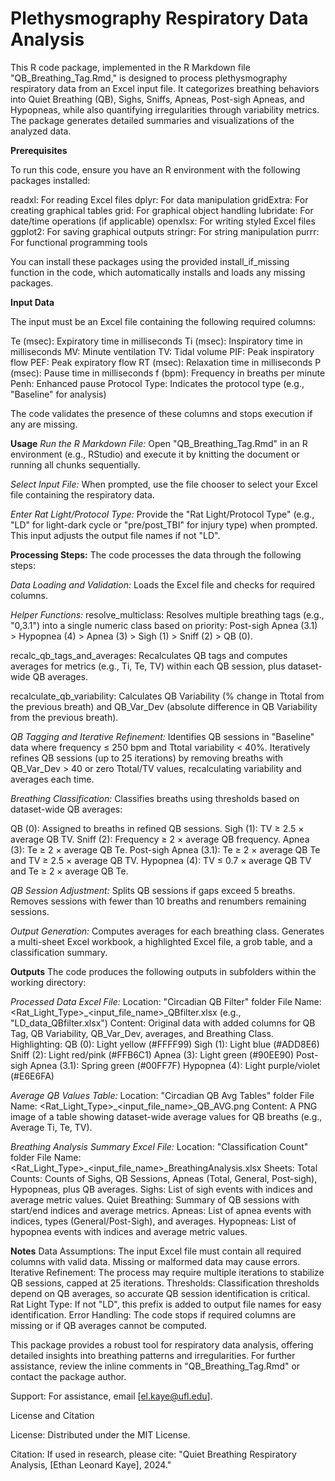 # Plethysmography Respiratory Data Analysis

This R code package, implemented in the R Markdown file "QB_Breathing_Tag.Rmd," is designed to process plethysmography respiratory data from an Excel input file. It categorizes breathing behaviors into Quiet Breathing (QB), Sighs, Sniffs, Apneas, Post-sigh Apneas, and Hypopneas, while also quantifying irregularities through variability metrics. The package generates detailed summaries and visualizations of the analyzed data.

**Prerequisites**

To run this code, ensure you have an R environment with the following packages installed:

readxl: For reading Excel files
dplyr: For data manipulation
gridExtra: For creating graphical tables
grid: For graphical object handling
lubridate: For date/time operations (if applicable)
openxlsx: For writing styled Excel files
ggplot2: For saving graphical outputs
stringr: For string manipulation
purrr: For functional programming tools

You can install these packages using the provided install_if_missing function in the code, which automatically installs and loads any missing packages.


**Input Data**

The input must be an Excel file containing the following required columns:

Te (msec): Expiratory time in milliseconds
Ti (msec): Inspiratory time in milliseconds
MV: Minute ventilation
TV: Tidal volume
PIF: Peak inspiratory flow
PEF: Peak expiratory flow
RT (msec): Relaxation time in milliseconds
P (msec): Pause time in milliseconds
f (bpm): Frequency in breaths per minute
Penh: Enhanced pause
Protocol Type: Indicates the protocol type (e.g., "Baseline" for analysis)

The code validates the presence of these columns and stops execution if any are missing.


**Usage**
_Run the R Markdown File:_
Open "QB_Breathing_Tag.Rmd" in an R environment (e.g., RStudio) and execute it by knitting the document or running all chunks sequentially.

_Select Input File:_
When prompted, use the file chooser to select your Excel file containing the respiratory data.

_Enter Rat Light/Protocol Type:_
Provide the "Rat Light/Protocol Type" (e.g., "LD" for light-dark cycle or "pre/post_TBI" for injury type) when prompted. This input adjusts the output file names if not "LD".


**Processing Steps:**
The code processes the data through the following steps:

_Data Loading and Validation:_
Loads the Excel file and checks for required columns.

_Helper Functions:_
resolve_multiclass: 
Resolves multiple breathing tags (e.g., "0,3.1") into a single numeric class based on priority: Post-sigh Apnea (3.1) > Hypopnea (4) > Apnea (3) > Sigh (1) > Sniff (2) > QB (0).

recalc_qb_tags_and_averages: 
Recalculates QB tags and computes averages for metrics (e.g., Ti, Te, TV) within each QB session, plus dataset-wide QB averages.

recalculate_qb_variability: 
Calculates QB Variability (% change in Ttotal from the previous breath) and QB_Var_Dev (absolute difference in QB Variability from the previous breath).

_QB Tagging and Iterative Refinement:_
Identifies QB sessions in "Baseline" data where frequency ≤ 250 bpm and Ttotal variability < 40%.
Iteratively refines QB sessions (up to 25 iterations) by removing breaths with QB_Var_Dev > 40 or zero Ttotal/TV values, recalculating variability and averages each time.

_Breathing Classification:_
Classifies breaths using thresholds based on dataset-wide QB averages:

QB (0): Assigned to breaths in refined QB sessions.
Sigh (1): TV ≥ 2.5 × average QB TV.
Sniff (2): Frequency ≥ 2 × average QB frequency.
Apnea (3): Te ≥ 2 × average QB Te.
Post-sigh Apnea (3.1): Te ≥ 2 × average QB Te and TV ≥ 2.5 × average QB TV.
Hypopnea (4): TV ≤ 0.7 × average QB TV and Te ≥ 2 × average QB Te.

_QB Session Adjustment:_
Splits QB sessions if gaps exceed 5 breaths.
Removes sessions with fewer than 10 breaths and renumbers remaining sessions.

_Output Generation:_
Computes averages for each breathing class.
Generates a multi-sheet Excel workbook, a highlighted Excel file, a grob table, and a classification summary.


**Outputs**
The code produces the following outputs in subfolders within the working directory:

_Processed Data Excel File:_
Location: "Circadian QB Filter" folder
File Name: <Rat_Light_Type>_<input_file_name>_QBfilter.xlsx (e.g., "LD_data_QBfilter.xlsx")
Content: Original data with added columns for QB Tag, QB Variability, QB_Var_Dev, averages, and Breathing Class.
Highlighting:
QB (0): Light yellow (#FFFF99)
Sigh (1): Light blue (#ADD8E6)
Sniff (2): Light red/pink (#FFB6C1)
Apnea (3): Light green (#90EE90)
Post-sigh Apnea (3.1): Spring green (#00FF7F)
Hypopnea (4): Light purple/violet (#E6E6FA)

_Average QB Values Table:_
Location: "Circadian QB Avg Tables" folder
File Name: <Rat_Light_Type>_<input_file_name>_QB_AVG.png
Content: A PNG image of a table showing dataset-wide average values for QB breaths (e.g., Average Ti, Te, TV).

_Breathing Analysis Summary Excel File:_
Location: "Classification Count" folder
File Name: <Rat_Light_Type>_<input_file_name>_BreathingAnalysis.xlsx
Sheets:
Total Counts: Counts of Sighs, QB Sessions, Apneas (Total, General, Post-sigh), Hypopneas, plus QB averages.
Sighs: List of sigh events with indices and average metric values.
Quiet Breathing: Summary of QB sessions with start/end indices and average metrics.
Apneas: List of apnea events with indices, types (General/Post-Sigh), and averages.
Hypopneas: List of hypopnea events with indices and average metric values.


**Notes**
Data Assumptions: The input Excel file must contain all required columns with valid data. Missing or malformed data may cause errors.
Iterative Refinement: The process may require multiple iterations to stabilize QB sessions, capped at 25 iterations.
Thresholds: Classification thresholds depend on QB averages, so accurate QB session identification is critical.
Rat Light Type: If not "LD", this prefix is added to output file names for easy identification.
Error Handling: The code stops if required columns are missing or if QB averages cannot be computed.


This package provides a robust tool for respiratory data analysis, offering detailed insights into breathing patterns and irregularities. For further assistance, review the inline comments in "QB_Breathing_Tag.Rmd" or contact the package author.


Support: For assistance, email [el.kaye@ufl.edu].

License and Citation





License: Distributed under the MIT License.



Citation: If used in research, please cite: "Quiet Breathing Respiratory Analysis, [Ethan Leonard Kaye], 2024."
